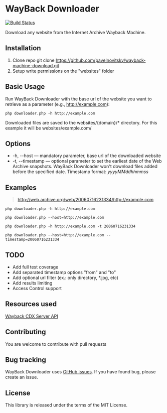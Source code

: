 # WayBack Downloader
[![Build Status](https://travis-ci.org/pavelnovitsky/wayback-machine-download.svg?branch=master)](https://travis-ci.org/pavelnovitsky/wayback-machine-download)

Download any website from the Internet Archive Wayback Machine.

## Installation

1. Clone repo
    git clone https://github.com/pavelnovitsky/wayback-machine-download.git
2. Setup write permissions on the "websites" folder

## Basic Usage

Run WayBack Downloader with the base url of the website you want to retrieve as a parameter (e.g., http://example.com):

    php downloader.php -h http://example.com

Downloaded files are saved to the websites/{domain}/* directory. For this example it will be websites/example.com/


## Options

* -h, --host — mandatory parameter, base url of the downloaded website
* -t, --timestamp — optional parameter to set the earliest date of the Web Archive snapshots.  WayBack Downloader won't download files added before the specified date. Timestamp format: *yyyyMMddhhmmss*

## Examples

> http://web.archive.org/web/20060716231334/http://example.com

    php downloader.php -h http://example.com

    php downloader.php --host=http://example.com

    php downloader.php -h http://example.com -t 20060716231334

    php downloader.php --host=http://example.com --timestamp=20060716231334

## TODO

* Add full test coverage
* Add separated timestamp options "from" and "to"
* Add optional url filter (ex.: only directory, *.jpg, etc)
* Add results limiting
* Access Control support

## Resources used
[Wayback CDX Server API](https://github.com/internetarchive/wayback/tree/master/wayback-cdx-server)

## Contributing
You are welcome to contribute with pull requests

## Bug tracking
WayBack Downloader uses [GitHub issues](https://github.com/pavelnovitsky/wayback-machine-download/issues). If you have found bug, please create an issue.

## License
This library is released under the terms of the MIT License.
